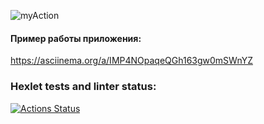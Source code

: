 ![myAction](https://github.com/12oprs/java-project-lvl2/actions/workflows/myAction.yml/badge.svg)
#### Пример работы приложения: 
https://asciinema.org/a/IMP4NOpaqeQGh163gw0mSWnYZ

### Hexlet tests and linter status:
[![Actions Status](https://github.com/12oprs/java-project-lvl2/workflows/hexlet-check/badge.svg)](https://github.com/12oprs/java-project-lvl2/actions)

